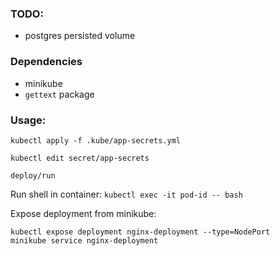 ### TODO:
* postgres persisted volume

### Dependencies
* minikube
* `gettext` package

### Usage:

`kubectl apply -f .kube/app-secrets.yml`

`kubectl edit secret/app-secrets`

`deploy/run`

Run shell in container: `kubectl exec -it pod-id -- bash`

Expose deployment from minikube:

```
kubectl expose deployment nginx-deployment --type=NodePort
minikube service nginx-deployment
```
